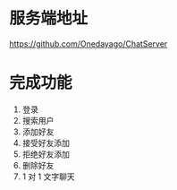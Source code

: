 # 服务端地址
https://github.com/Onedayago/ChatServer
# 完成功能

1. 登录
2. 搜索用户
3. 添加好友
4. 接受好友添加
5. 拒绝好友添加
6. 删除好友
7. 1 对 1 文字聊天


